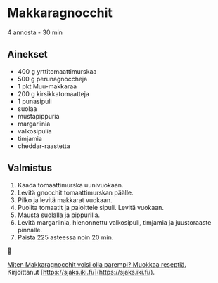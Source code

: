 # Makkaragnocchit
4 annosta - 30 min


## Ainekset
- 400 g yrttitomaattimurskaa
- 500 g perunagnoccheja
- 1 pkt Muu-makkaraa
- 200 g kirsikkatomaatteja
- 1 punasipuli
- suolaa
- mustapippuria
- margariinia
- valkosipulia
- timjamia
- cheddar-raastetta


## Valmistus
1. Kaada tomaattimurska uunivuokaan.
2. Levitä gnocchit tomaattimurskan päälle.
3. Pilko ja levitä makkarat vuokaan.
4. Puolita tomaatit ja paloittele sipuli. Levitä vuokaan.
5. Mausta suolalla ja pippurilla.
6. Levitä margariinia, hienonnettu valkosipuli, timjamia ja juustoraaste pinnalle.
7. Paista 225 asteessa noin 20 min.

🥛

[Miten Makkaragnocchit voisi olla parempi? Muokkaa reseptiä.](https://github.com/sjaks/cookbook/edit/master/src/makkaragnocchit.md)  
Kirjoittanut [https://sjaks.iki.fi/](https://sjaks.iki.fi/).